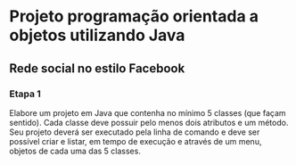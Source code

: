 # Projeto programação orientada a objetos utilizando Java

## Rede social no estilo Facebook

### Etapa 1

Elabore um projeto em Java que contenha no mínimo 5 classes (que façam sentido). Cada classe deve possuir pelo menos dois atributos e um método. Seu projeto deverá ser executado pela linha de comando e deve ser possível criar e listar, em tempo de execução e através de um menu, objetos de cada uma das 5 classes.